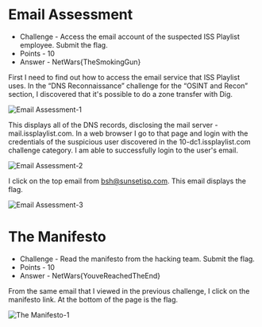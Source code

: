 # Email Assessment

* Challenge - Access the email account of the suspected ISS Playlist employee. Submit the flag.
* Points - 10
* Answer - NetWars{TheSmokingGun}

First I need to find out how to access the email service that ISS Playlist uses. In the “DNS Reconnaissance” challenge for the “OSINT and Recon” section, I discovered that it's possible to do a zone transfer with Dig.

![Email Assessment-1](https://github.com/user-attachments/assets/1b41e1ac-ab10-4e3b-a6d2-c654be719d82)

This displays all of the DNS records, disclosing the mail server - mail.issplaylist.com. In a web browser I go to that page and login with the credentials of the suspicious user discovered in the 10-dc1.issplaylist.com challenge category. I am able to successfully login to the user's email.

![Email Assessment-2](https://github.com/user-attachments/assets/fa271198-282d-48f9-a751-19eb35831db4)

I click on the top email from bsh@sunsetisp.com. This email displays the flag. 

![Email Assessment-3](https://github.com/user-attachments/assets/0dfeea7e-c91a-45ce-96ca-5b906a3a29c4)


# The Manifesto

* Challenge - Read the manifesto from the hacking team. Submit the flag.
* Points - 10
* Answer - NetWars{YouveReachedTheEnd}

From the same email that I viewed in the previous challenge, I click on the manifesto link. At the bottom of the page is the flag. 

![The Manifesto-1](https://github.com/user-attachments/assets/9069ee7e-0081-4cda-bde7-60e2401d8c49)
